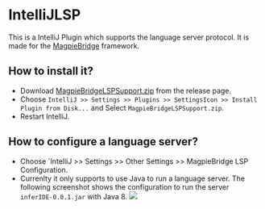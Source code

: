 # IntelliJLSP

This is a IntelliJ Plugin which supports the language server protocol. It is made for the [MagpieBridge](https://github.com/MagpieBridge/MagpieBridge) framework.

## How to install it?
- Download [MagpieBridgeLSPSupport.zip](https://github.com/MagpieBridge/IntelliJLSP/releases/download/v1.0/MagpieBridgeLSPSupport.zip) from the release page.
- Choose `IntelliJ >> Settings >> Plugins >> SettingsIcon >> Install Plugin from Disk...` and Select `MagpieBridgeLSPSupport.zip`.
- Restart IntelliJ.
## How to configure a language server?
- Choose `IntelliJ >> Settings >> Other Settings >> MagpieBridge LSP Configuration. 
- Currenlty it only supports to use Java to run a language server. The following screenshot shows the configuration to run the server `inferIDE-0.0.1.jar` with Java 8.
![](https://github.com/MagpieBridge/MagpieBridge/blob/develop/doc/intellij.PNG)
